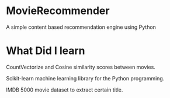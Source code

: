 # MovieRecommender
A simple content based recommendation engine using Python


# What Did I learn

CountVectorize and Cosine similarity scores between movies.  

Scikit-learn machine learning library for the Python programming. 

IMDB 5000 movie dataset to extract certain title.
